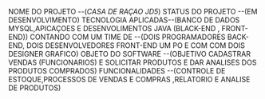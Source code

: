NOME DO PROJETO --(*CASA DE RAÇAO JD5*)
STATUS DO PROJETO --(EM DESENVOLVIMENTO)
TECNOLOGIA APLICADAS--(BANCO DE DADOS MYSQL,APICAÇOES E DESENVOLIMENTOS JAVA (BLACK-END , FRONT-END))
CONTANDO COM UM TIME DE --(DOIS PROGRAMADORES BACK-END, DOIS DESENVOLVEDORES FRONT-END UM PO E COM COM DOIS DESIGNER GRAFICO)
OBJETO DO SOFTWARE --(OBJETIVO CADASTRAR VENDAS (FUNCIONARIOS) E SOLICITAR PRODUTOS E DAR ANALISES DOS PRODUTOS COMPRADOS)
FUNCIONALIDADES --(CONTROLE DE ESTOQUE,PROCESSOS DE VENDAS E COMPRAS ,RELATORIO E ANALISE DE PRODUTOS)
